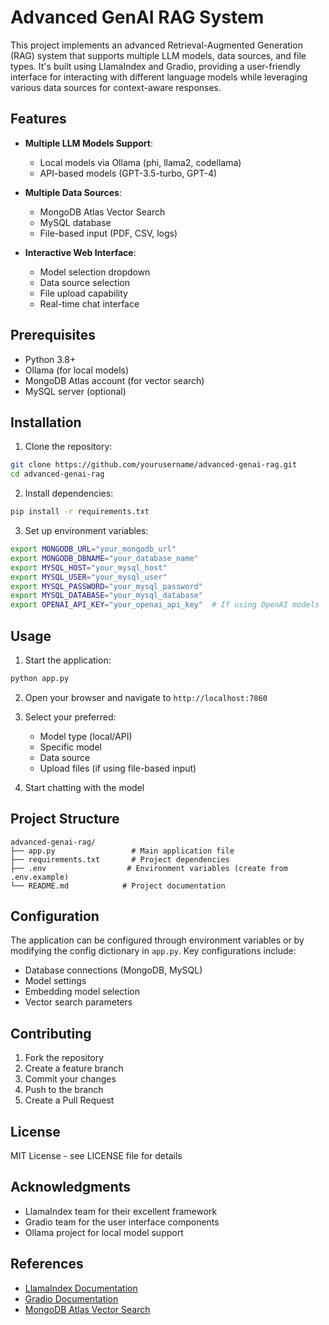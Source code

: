 # Advanced GenAI RAG System

This project implements an advanced Retrieval-Augmented Generation (RAG) system that supports multiple LLM models, data sources, and file types. It's built using LlamaIndex and Gradio, providing a user-friendly interface for interacting with different language models while leveraging various data sources for context-aware responses.

## Features

- **Multiple LLM Models Support**:
  - Local models via Ollama (phi, llama2, codellama)
  - API-based models (GPT-3.5-turbo, GPT-4)

- **Multiple Data Sources**:
  - MongoDB Atlas Vector Search
  - MySQL database
  - File-based input (PDF, CSV, logs)

- **Interactive Web Interface**:
  - Model selection dropdown
  - Data source selection
  - File upload capability
  - Real-time chat interface

## Prerequisites

- Python 3.8+
- Ollama (for local models)
- MongoDB Atlas account (for vector search)
- MySQL server (optional)

## Installation

1. Clone the repository:
```bash
git clone https://github.com/yourusername/advanced-genai-rag.git
cd advanced-genai-rag
```

2. Install dependencies:
```bash
pip install -r requirements.txt
```

3. Set up environment variables:
```bash
export MONGODB_URL="your_mongodb_url"
export MONGODB_DBNAME="your_database_name"
export MYSQL_HOST="your_mysql_host"
export MYSQL_USER="your_mysql_user"
export MYSQL_PASSWORD="your_mysql_password"
export MYSQL_DATABASE="your_mysql_database"
export OPENAI_API_KEY="your_openai_api_key"  # If using OpenAI models
```

## Usage

1. Start the application:
```bash
python app.py
```

2. Open your browser and navigate to `http://localhost:7860`

3. Select your preferred:
   - Model type (local/API)
   - Specific model
   - Data source
   - Upload files (if using file-based input)

4. Start chatting with the model

## Project Structure

```
advanced-genai-rag/
├── app.py                 # Main application file
├── requirements.txt       # Project dependencies
├── .env                  # Environment variables (create from .env.example)
└── README.md            # Project documentation
```

## Configuration

The application can be configured through environment variables or by modifying the config dictionary in `app.py`. Key configurations include:

- Database connections (MongoDB, MySQL)
- Model settings
- Embedding model selection
- Vector search parameters

## Contributing

1. Fork the repository
2. Create a feature branch
3. Commit your changes
4. Push to the branch
5. Create a Pull Request

## License

MIT License - see LICENSE file for details

## Acknowledgments

- LlamaIndex team for their excellent framework
- Gradio team for the user interface components
- Ollama project for local model support

## References

- [LlamaIndex Documentation](https://docs.llamaindex.ai/)
- [Gradio Documentation](https://www.gradio.app/docs/)
- [MongoDB Atlas Vector Search](https://www.mongodb.com/docs/atlas/atlas-vector-search/)
